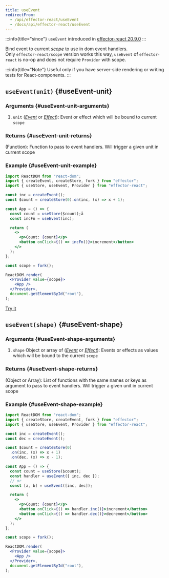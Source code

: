 ```yaml
---
title: useEvent
redirectFrom:
  - /api/effector-react/useEvent
  - /docs/api/effector-react/useEvent
---
```


:::info{title="since"}
`useEvent` introduced in [effector-react 20.9.0](https://changelog.effector.dev/#effector-20-9-0)
:::

Bind event to current [_scope_](/en/api/effector/Scope) to use in dom event handlers.<br/>
Only `effector-react/scope` version works this way, `useEvent` of `effector-react` is no-op and does not require `Provider` with scope.

:::info{title="Note"}
Useful only if you have server-side rendering or writing tests for React-components.
:::

## `useEvent(unit)` {#useEvent-unit}

### Arguments {#useEvent-unit-arguments}

1. `unit` ([_Event_](/en/api/effector/Event) or [_Effect_](/en/api/effector/Effect)): Event or effect which will be bound to current `scope`

### Returns {#useEvent-unit-returns}

(Function): Function to pass to event handlers. Will trigger a given unit in current scope

### Example {#useEvent-unit-example}

```jsx
import ReactDOM from "react-dom";
import { createEvent, createStore, fork } from "effector";
import { useStore, useEvent, Provider } from "effector-react";

const inc = createEvent();
const $count = createStore(0).on(inc, (x) => x + 1);

const App = () => {
  const count = useStore($count);å
  const incFn = useEvent(inc);

  return (
    <>
      <p>Count: {count}</p>
      <button onClick={() => incFn()}>increment</button>
    </>
  );
};

const scope = fork();

ReactDOM.render(
  <Provider value={scope}>
    <App />
  </Provider>,
  document.getElementById("root"),
);
```

[Try it](https://share.effector.dev/GyiJvLdo)

## `useEvent(shape)` {#useEvent-shape}

### Arguments {#useEvent-shape-arguments}

1. `shape` Object or array of ([_Event_](/en/api/effector/Event) or [_Effect_](/en/api/effector/Effect)): Events or effects as values which will be bound to the current `scope`

### Returns {#useEvent-shape-returns}

(Object or Array): List of functions with the same names or keys as argument to pass to event handlers. Will trigger a given unit in current scope

### Example {#useEvent-shape-example}

```jsx
import ReactDOM from "react-dom";
import { createStore, createEvent, fork } from "effector";
import { useStore, useEvent, Provider } from "effector-react";

const inc = createEvent();
const dec = createEvent();

const $count = createStore(0)
  .on(inc, (x) => x + 1)
  .on(dec, (x) => x - 1);

const App = () => {
  const count = useStore($count);
  const handler = useEvent({ inc, dec });
  // or
  const [a, b] = useEvent([inc, dec]);

  return (
    <>
      <p>Count: {count}</p>
      <button onClick={() => handler.inc()}>increment</button>
      <button onClick={() => handler.dec()}>decrement</button>
    </>
  );
};

const scope = fork();

ReactDOM.render(
  <Provider value={scope}>
    <App />
  </Provider>,
  document.getElementById("root"),
);
```
